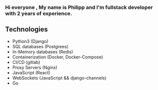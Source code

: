 ### Hi everyone , My name is Philipp and I'm fullstack developer with 2 years of experience.

## Technologies
* Python3 (Django)
* SQL databases (Postgrees)
* In-Memory databases (Redis)
* Containerization (Docker, Docker-Compose)
* CI/CD (gitlab)
* Proxy Servers (Nginx)
* JavaScript (React)
* WebSockets (JavaScript && django-channels)
* Go

<!--
![Codewars](https://github.r2v.ch/codewars?user=Phil007197&top_languages=true&name=true&hide_clan=true&theme=purple_dark)
**PHILIPP111007/PHILIPP111007** is a ✨ _special_ ✨ repository because its `README.md` (this file) appears on your GitHub profile.

Here are some ideas to get you started:

- 🔭 I’m currently working on ...
- 🌱 I’m currently learning ...
- 👯 I’m looking to collaborate on ...
- 🤔 I’m looking for help with ...
- 💬 Ask me about ...
- 📫 How to reach me: ...
- 😄 Pronouns: ...
- ⚡ Fun fact: ...
-->
